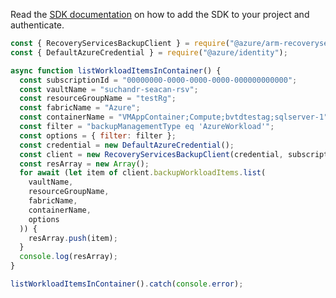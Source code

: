 Read the [SDK documentation](https://github.com/Azure/azure-sdk-for-js/blob/%40azure%2Farm-recoveryservicesbackup_8.1.1/sdk/recoveryservicesbackup/arm-recoveryservicesbackup/README.md) on how to add the SDK to your project and authenticate.

```javascript
const { RecoveryServicesBackupClient } = require("@azure/arm-recoveryservicesbackup");
const { DefaultAzureCredential } = require("@azure/identity");

async function listWorkloadItemsInContainer() {
  const subscriptionId = "00000000-0000-0000-0000-000000000000";
  const vaultName = "suchandr-seacan-rsv";
  const resourceGroupName = "testRg";
  const fabricName = "Azure";
  const containerName = "VMAppContainer;Compute;bvtdtestag;sqlserver-1";
  const filter = "backupManagementType eq 'AzureWorkload'";
  const options = { filter: filter };
  const credential = new DefaultAzureCredential();
  const client = new RecoveryServicesBackupClient(credential, subscriptionId);
  const resArray = new Array();
  for await (let item of client.backupWorkloadItems.list(
    vaultName,
    resourceGroupName,
    fabricName,
    containerName,
    options
  )) {
    resArray.push(item);
  }
  console.log(resArray);
}

listWorkloadItemsInContainer().catch(console.error);
```
